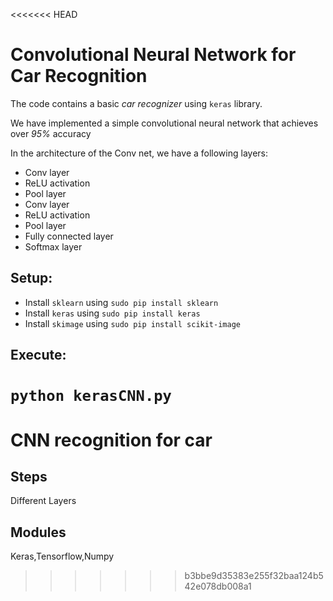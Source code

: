 <<<<<<< HEAD
# Convolutional Neural Network for Car Recognition

The code contains a basic *car recognizer* using `keras` library.

We have implemented a simple convolutional neural network that achieves over *95%* accuracy

In the architecture of the Conv net, we have a following layers:
- Conv layer
- ReLU activation
- Pool layer
- Conv layer
- ReLU activation
- Pool layer
- Fully connected layer
- Softmax layer

## Setup:
- Install `sklearn` using `sudo pip install sklearn`
- Install `keras` using `sudo pip install keras`
- Install `skimage` using `sudo pip install scikit-image`

## Execute:
`python kerasCNN.py`
=======
# CNN recognition for car

## Steps
Different Layers

## Modules
Keras,Tensorflow,Numpy
>>>>>>> b3bbe9d35383e255f32baa124b542e078db008a1
